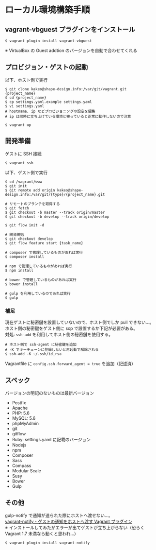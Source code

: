 # ローカル環境構築手順

## vagrant-vbguest プラグインをインストール
```shell
$ vagrant plugin install vagrant-vbguest
```
※ VirtualBox の Guest addtion のバージョンを自動で合わせてくれる

## プロビジョン・ゲストの起動
以下、ホスト側で実行
```shell
$ git clone kakeo@shape-design.info:/var/git/vagrant.git {project_name}
$ cd {project_name}
$ cp settings.yaml.example settings.yaml
$ vi settings.yaml
# hostname, ip などプロビジョニングの設定を編集
# ip は同時に立ち上げている環境と被っていると正常に動作しないので注意

$ vagrant up
```

## 開発準備
ゲストに SSH 接続
```shell
$ vagrant ssh
```

以下、ゲスト側で実行
```shell
$ cd /vagrant/www
$ git init
$ git remote add origin kakeo@shape-design.info:/var/git/{type}/{project_name}.git

# リモートのブランチを取得する
$ git fetch
$ git checkout -b master --track origin/master
$ git checkout -b develop --track origin/develop

$ git flow init -d

# 開発開始
$ git checkout develop
$ git flow feature start {task_name}

# composer で管理しているものがあれば実行
$ composer install

# npm で管理しているものがあれば実行
$ npm install

# bower で管理しているものがあれば実行
$ bower install

# gulp を利用しているのであれば実行
$ gulp
```

### 補足
現在ゲストに秘密鍵を設置していないので、ホスト側でしか pull できない…。  
ホスト側の秘密鍵をゲスト側に scp で設置するか下記が必要がある。  
対処: ```ssh-add``` を利用してホスト側の秘密鍵を使用する。
```shell
# ホスト側で ssh-agent に秘密鍵を追加
# -K でキーチェーンに登録しないと再起動で解除される
$ ssh-add -K ~/.ssh/id_rsa
```
Vagrantfile に ```config.ssh.forward_agent = true``` を追加（記述済）

## スペック
バージョンの明記のないものは最新バージョン

* Postfix
* Apache
* PHP: 5.6
* MySQL: 5.6
* phpMyAdmin
* git
* gitflow
* Ruby: settings.yaml に記載のバージョン
* Nodejs
* npm
* Composer
* Sass
* Compass
* Modular Scale
* Susy
* Bower
* Gulp

## その他
gulp-notify で通知が送られた際にホストへ渡せない…。  
[vagrant-notify - ゲストの通知をホストへ渡す Vagrant プラグイン](https://github.com/fgrehm/vagrant-notify)  
※ インストールしてみたがエラーが出てゲストが立ち上がらない（恐らく Vagrant 1.7 未満なら動くと思われ…）  
```shell
$ vagrant plugin install vagrant-notify
```
